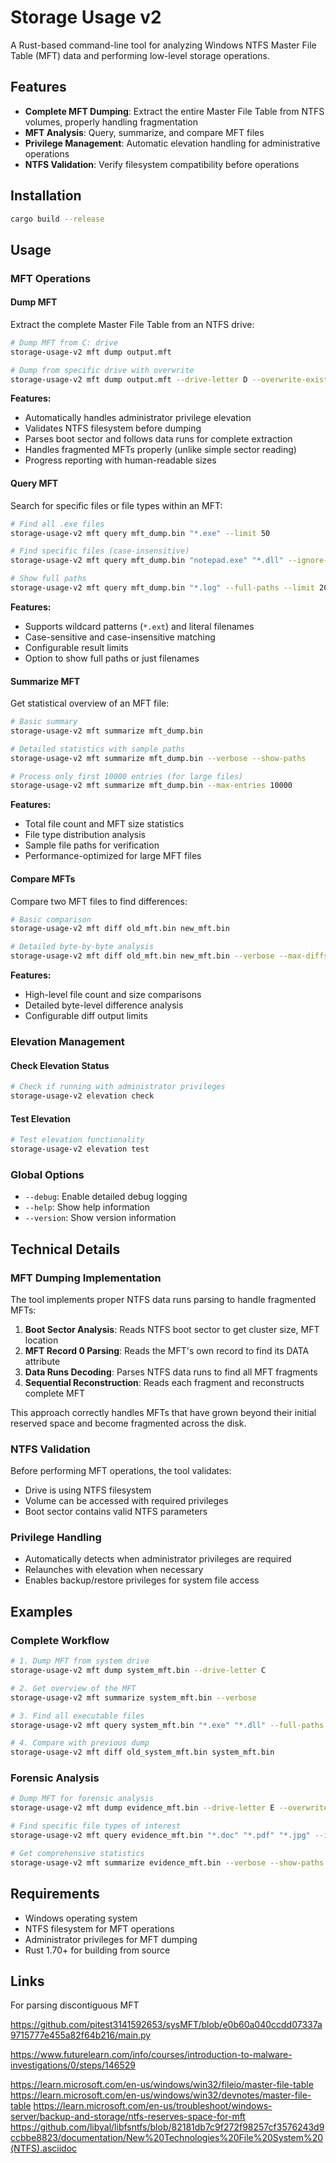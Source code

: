 # Storage Usage v2

A Rust-based command-line tool for analyzing Windows NTFS Master File Table (MFT) data and performing low-level storage operations.

## Features

- **Complete MFT Dumping**: Extract the entire Master File Table from NTFS volumes, properly handling fragmentation
- **MFT Analysis**: Query, summarize, and compare MFT files
- **Privilege Management**: Automatic elevation handling for administrative operations
- **NTFS Validation**: Verify filesystem compatibility before operations

## Installation

```bash
cargo build --release
```

## Usage

### MFT Operations

#### Dump MFT
Extract the complete Master File Table from an NTFS drive:

```bash
# Dump MFT from C: drive
storage-usage-v2 mft dump output.mft

# Dump from specific drive with overwrite
storage-usage-v2 mft dump output.mft --drive-letter D --overwrite-existing
```

**Features:**
- Automatically handles administrator privilege elevation
- Validates NTFS filesystem before dumping
- Parses boot sector and follows data runs for complete extraction
- Handles fragmented MFTs properly (unlike simple sector reading)
- Progress reporting with human-readable sizes

#### Query MFT
Search for specific files or file types within an MFT:

```bash
# Find all .exe files
storage-usage-v2 mft query mft_dump.bin "*.exe" --limit 50

# Find specific files (case-insensitive)
storage-usage-v2 mft query mft_dump.bin "notepad.exe" "*.dll" --ignore-case

# Show full paths
storage-usage-v2 mft query mft_dump.bin "*.log" --full-paths --limit 20
```

**Features:**
- Supports wildcard patterns (`*.ext`) and literal filenames
- Case-sensitive and case-insensitive matching
- Configurable result limits
- Option to show full paths or just filenames

#### Summarize MFT
Get statistical overview of an MFT file:

```bash
# Basic summary
storage-usage-v2 mft summarize mft_dump.bin

# Detailed statistics with sample paths
storage-usage-v2 mft summarize mft_dump.bin --verbose --show-paths

# Process only first 10000 entries (for large files)
storage-usage-v2 mft summarize mft_dump.bin --max-entries 10000
```

**Features:**
- Total file count and MFT size statistics
- File type distribution analysis
- Sample file paths for verification
- Performance-optimized for large MFT files

#### Compare MFTs
Compare two MFT files to find differences:

```bash
# Basic comparison
storage-usage-v2 mft diff old_mft.bin new_mft.bin

# Detailed byte-by-byte analysis
storage-usage-v2 mft diff old_mft.bin new_mft.bin --verbose --max-diffs 20
```

**Features:**
- High-level file count and size comparisons
- Detailed byte-level difference analysis
- Configurable diff output limits

### Elevation Management

#### Check Elevation Status
```bash
# Check if running with administrator privileges
storage-usage-v2 elevation check
```

#### Test Elevation
```bash
# Test elevation functionality
storage-usage-v2 elevation test
```

### Global Options

- `--debug`: Enable detailed debug logging
- `--help`: Show help information
- `--version`: Show version information

## Technical Details

### MFT Dumping Implementation

The tool implements proper NTFS data runs parsing to handle fragmented MFTs:

1. **Boot Sector Analysis**: Reads NTFS boot sector to get cluster size, MFT location
2. **MFT Record 0 Parsing**: Reads the MFT's own record to find its DATA attribute
3. **Data Runs Decoding**: Parses NTFS data runs to find all MFT fragments
4. **Sequential Reconstruction**: Reads each fragment and reconstructs complete MFT

This approach correctly handles MFTs that have grown beyond their initial reserved space and become fragmented across the disk.

### NTFS Validation

Before performing MFT operations, the tool validates:
- Drive is using NTFS filesystem
- Volume can be accessed with required privileges
- Boot sector contains valid NTFS parameters

### Privilege Handling

- Automatically detects when administrator privileges are required
- Relaunches with elevation when necessary
- Enables backup/restore privileges for system file access

## Examples

### Complete Workflow
```bash
# 1. Dump MFT from system drive
storage-usage-v2 mft dump system_mft.bin --drive-letter C

# 2. Get overview of the MFT
storage-usage-v2 mft summarize system_mft.bin --verbose

# 3. Find all executable files
storage-usage-v2 mft query system_mft.bin "*.exe" "*.dll" --full-paths --limit 100

# 4. Compare with previous dump
storage-usage-v2 mft diff old_system_mft.bin system_mft.bin
```

### Forensic Analysis
```bash
# Dump MFT for forensic analysis
storage-usage-v2 mft dump evidence_mft.bin --drive-letter E --overwrite-existing

# Find specific file types of interest
storage-usage-v2 mft query evidence_mft.bin "*.doc" "*.pdf" "*.jpg" --ignore-case --full-paths

# Get comprehensive statistics
storage-usage-v2 mft summarize evidence_mft.bin --verbose --show-paths
```

## Requirements

- Windows operating system
- NTFS filesystem for MFT operations
- Administrator privileges for MFT dumping
- Rust 1.70+ for building from source

## Links

For parsing discontiguous MFT

https://github.com/pitest3141592653/sysMFT/blob/e0b60a040ccdd07337a9715777e455a82f64b216/main.py


https://www.futurelearn.com/info/courses/introduction-to-malware-investigations/0/steps/146529

https://learn.microsoft.com/en-us/windows/win32/fileio/master-file-table
https://learn.microsoft.com/en-us/windows/win32/devnotes/master-file-table
https://learn.microsoft.com/en-us/troubleshoot/windows-server/backup-and-storage/ntfs-reserves-space-for-mft
https://github.com/libyal/libfsntfs/blob/82181db7c9f272f98257cf3576243d9ccbbe8823/documentation/New%20Technologies%20File%20System%20(NTFS).asciidoc